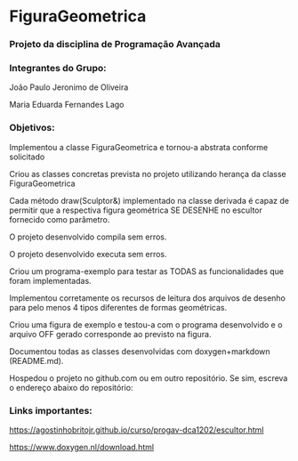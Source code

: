 # FiguraGeometrica

### Projeto da disciplina de Programação Avançada

### Integrantes do Grupo:
João Paulo Jeronimo de Oliveira

Maria Eduarda Fernandes Lago

### Objetivos:

Implementou a classe FiguraGeometrica e tornou-a abstrata conforme solicitado

Criou as classes concretas prevista no projeto utilizando herança da classe FiguraGeometrica

Cada método draw(Sculptor&) implementado na classe derivada é capaz de permitir que a respectiva figura geométrica SE DESENHE no escultor fornecido como parâmetro.

O projeto desenvolvido compila sem erros.

O projeto desenvolvido executa sem erros.

Criou um programa-exemplo para testar as TODAS as funcionalidades que foram implementadas.

Implementou corretamente os recursos de leitura dos arquivos de desenho para pelo menos 4 tipos diferentes de formas geométricas.

Criou uma figura de exemplo e testou-a com o programa desenvolvido e o arquivo OFF gerado corresponde ao previsto na figura.

Documentou todas as classes desenvolvidas com doxygen+markdown (README.md).

Hospedou o projeto no github.com ou em outro repositório. 
Se sim, escreva o endereço abaixo do repositório:

### Links importantes:

https://agostinhobritojr.github.io/curso/progav-dca1202/escultor.html

https://www.doxygen.nl/download.html
